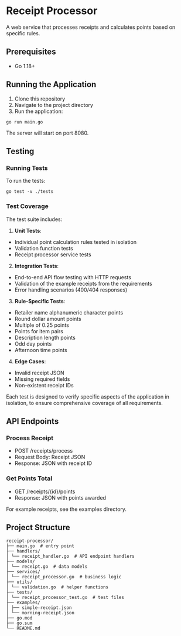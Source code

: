 
# Receipt Processor
  
A web service that processes receipts and calculates points based on specific rules.
  
## Prerequisites
  
- Go 1.18+
  
## Running the Application
  
1. Clone this repository
2. Navigate to the project directory
3. Run the application:
  
```go run main.go```

The server will start on port 8080.

## Testing
### Running Tests

To run the tests:

```go test -v ./tests```

### Test Coverage 
The test suite includes: 
1. **Unit Tests**: 
- Individual point calculation rules tested in isolation 
- Validation function tests
- Receipt processor service tests 
2. **Integration Tests**: 
- End-to-end API flow testing with HTTP requests 
- Validation of the example receipts from the requirements 
- Error handling scenarios (400/404 responses) 
3. **Rule-Specific Tests**: 
- Retailer name alphanumeric character points 
- Round dollar amount points 
- Multiple of 0.25 points
- Points for item pairs 
- Description length points 
- Odd day points 
- Afternoon time points 
4. **Edge Cases**: 
- Invalid receipt JSON 
- Missing required fields 
- Non-existent receipt IDs 

Each test is designed to verify specific aspects of the application in isolation, to ensure comprehensive coverage of all requirements.

## API Endpoints

### Process Receipt
- POST /receipts/process
- Request Body: Receipt JSON
- Response: JSON with receipt ID

### Get Points Total
- GET /receipts/{id}/points
- Response: JSON with points awarded

For example receipts, see the examples directory.

## Project Structure
```
receipt-processor/ 
├── main.go  # entry point
├── handlers/ 
│ └── receipt_handler.go  # API endpoint handlers
├── models/ 
│ └── receipt.go  # data models
├── services/ 
│ └── receipt_processor.go  # business logic
├── utils/ 
│ └── validation.go  # helper functions
├── tests/ 
│ └── receipt_processor_test.go  # test files
├── examples/ 
│ ├── simple-receipt.json 
│ └── morning-receipt.json 
├── go.mod 
├── go.sum 
└── README.md
```
